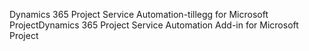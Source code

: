 <span data-ttu-id="fab0a-101">Dynamics 365 Project Service Automation-tillegg for Microsoft Project</span><span class="sxs-lookup"><span data-stu-id="fab0a-101">Dynamics 365 Project Service Automation Add-in for Microsoft Project</span></span>